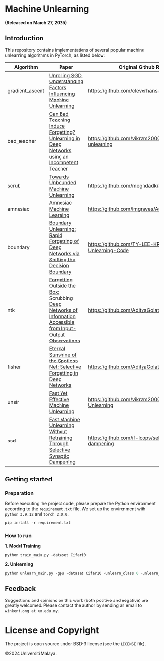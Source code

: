 # Machine Unlearning

#### (Released on March 27, 2025)

## Introduction
This repository contains implementations of several popular machine unlearning algorithms in PyTorch, as listed below:

| Algorithm       | Paper                                                                                                                                               | Original Github Repository                            |
|-----------------|-----------------------------------------------------------------------------------------------------------------------------------------------------|-------------------------------------------------------|
| gradient_ascent | [Unrolling SGD: Understanding Factors Influencing Machine Unlearning](https://arxiv.org/abs/2109.13398)                                             | https://github.com/cleverhans-lab/unrolling-sgd       |
| bad_teacher     | [Can Bad Teaching Induce Forgetting? Unlearning in Deep Networks using an Incompetent Teacher](https://arxiv.org/abs/2205.08096)                    | https://github.com/vikram2000b/bad-teaching-unlearning |
| scrub           | [Towards Unbounded Machine Unlearning](https://arxiv.org/abs/2302.09880)                                                                            | https://github.com/meghdadk/SCRUB/tree/main           |
| amnesiac        | [Amnesiac Machine Learning](https://arxiv.org/abs/2010.10981)                                                                                       | https://github.com/lmgraves/AmnesiacML                |
| boundary        | [Boundary Unlearning: Rapid Forgetting of Deep Networks via Shifting the Decision Boundary](https://ieeexplore.ieee.org/abstract/document/10203289) | https://github.com/TY-LEE-KR/Boundary-Unlearning-Code |
| ntk             | [Forgetting Outside the Box: Scrubbing Deep Networks of Information Accessible from Input-Output Observations](https://arxiv.org/abs/2003.02960)    | https://github.com/AdityaGolatkar/SelectiveForgetting |
| fisher          | [Eternal Sunshine of the Spotless Net: Selective Forgetting in Deep Networks](https://arxiv.org/abs/1911.04933)                                     | https://github.com/AdityaGolatkar/SelectiveForgetting |
| unsir           | [Fast Yet Effective Machine Unlearning](https://arxiv.org/abs/2111.08947)                                                                           | https://github.com/vikram2000b/Fast-Machine-Unlearning|
| ssd             | [Fast Machine Unlearning Without Retraining Through Selective Synaptic Dampening](https://arxiv.org/abs/2308.07707)                                 | https://github.com/if-loops/selective-synaptic-dampening|

## Getting started

### Preparation

Before executing the project code, please prepare the Python environment according to the `requirement.txt` file. We set up the environment with `python 3.9.12` and `torch 2.0.0`. 

```python
pip install -r requirement.txt
```

### How to run

**1. Model Training**

```python
python train_main.py -dataset Cifar10 
```


**2. Unlearning**

```python
python unlearn_main.py -gpu -dataset Cifar10 -unlearn_class 0 -unlearn_method retrain -model_path ""
```

## Feedback
Suggestions and opinions on this work (both positive and negative) are greatly welcomed. Please contact the author by sending an email to
`winkent.ong at um.edu.my`.

# License and Copyright

The project is open source under BSD-3 license (see the `LICENSE` file).

©2024 Universiti Malaya.
